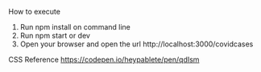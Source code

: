 How to execute

1. Run npm install on command line
1. Run npm start or dev
1. Open your browser and open the url http://localhost:3000/covidcases

CSS Reference
https://codepen.io/heypablete/pen/qdIsm